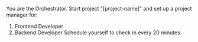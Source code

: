 You are the Orchestrator. Start project "[project-name]" and set up a project manager for:
1. Frontend Developer
2. Backend Developer
Schedule yourself to check in every 20 minutes.